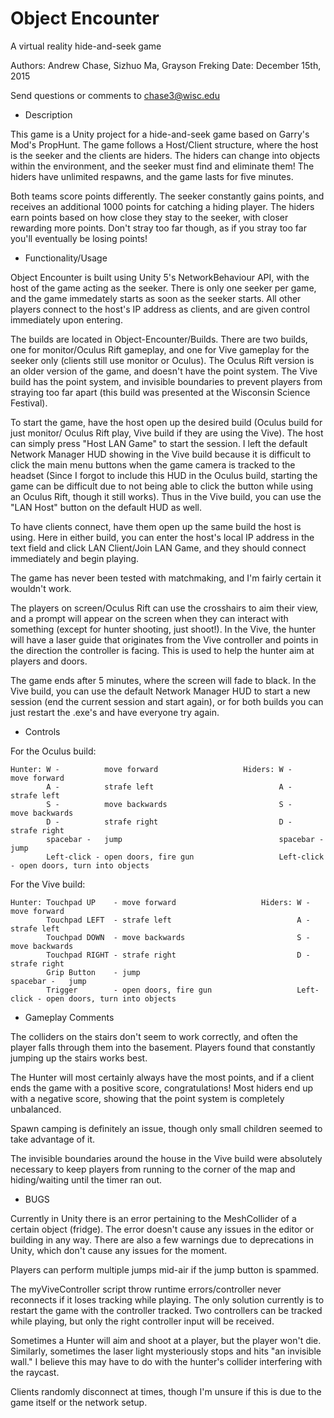 # Object Encounter
A virtual reality hide-and-seek game

Authors: Andrew Chase, Sizhuo Ma, Grayson Freking
Date:    December 15th, 2015

Send questions or comments to chase3@wisc.edu

- Description

This game is a Unity project for a hide-and-seek game based on Garry's Mod's PropHunt. 
The game follows a Host/Client structure, where the host is the seeker and the clients
are hiders. The hiders can change into objects within the environment, and the seeker must
find and eliminate them! The hiders have unlimited respawns, and the game lasts for five
minutes.

Both teams score points differently. The seeker constantly gains points, and receives an additional
1000 points for catching a hiding player. The hiders earn points based on how close they stay to the
seeker, with closer rewarding more points. Don't stray too far though, as if you stray too far you'll
eventually be losing points!


- Functionality/Usage

Object Encounter is built using Unity 5's NetworkBehaviour API, with the host of the game
acting as the seeker. There is only one seeker per game, and the game immedately starts as
soon as the seeker starts. All other players connect to the host's IP address as clients, 
and are given control immediately upon entering.

The builds are located in Object-Encounter/Builds. There are two builds, one for monitor/Oculus Rift
gameplay, and one for Vive gameplay for the seeker only (clients still use monitor or Oculus). The 
Oculus Rift version is an older version of the game, and doesn't have the point system. The Vive build
has the point system, and invisible boundaries to prevent players from straying too far apart (this
build was presented at the Wisconsin Science Festival).

To start the game, have the host open up the desired build (Oculus build for just monitor/
Oculus Rift play, Vive build if they are using the Vive). The host can simply press "Host LAN Game"
to start the session. I left the default Network Manager HUD showing in the Vive build because
it is difficult to click the main menu buttons when the game camera is tracked to the headset
(Since I forgot to include this HUD in the Oculus build, starting the game can be difficult due
to not being able to click the button while using an Oculus Rift, though it still works). Thus
in the Vive build, you can use the "LAN Host" button on the default HUD as well.

To have clients connect, have them open up the same build the host is using. Here in either build, 
you can enter the host's local IP address in the text field and click LAN Client/Join LAN Game, and they
should connect immediately and begin playing.

The game has never been tested with matchmaking, and I'm fairly certain it wouldn't work.

The players on screen/Oculus Rift can use the crosshairs to aim their view, and a prompt will appear on
the screen when they can interact with something (except for hunter shooting, just shoot!). In the Vive,
the hunter will have a laser guide that originates from the Vive controller and points in the direction
the controller is facing. This is used to help the hunter aim at players and doors.

The game ends after 5 minutes, where the screen will fade to black. In the Vive build, you can use the
default Network Manager HUD to start a new session (end the current session and start again), or for both
builds you can just restart the .exe's and have everyone try again.

- Controls

For the Oculus build:

    Hunter: W -          move forward                   Hiders: W -          move forward
            A -          strafe left                            A -          strafe left
            S -          move backwards                         S -          move backwards
            D -          strafe right                           D -          strafe right
            spacebar -   jump                                   spacebar -   jump
            Left-click - open doors, fire gun                   Left-click - open doors, turn into objects

            
For the Vive build:

    Hunter: Touchpad UP    - move forward                   Hiders: W -          move forward
            Touchpad LEFT  - strafe left                            A -          strafe left
            Touchpad DOWN  - move backwards                         S -          move backwards
            Touchpad RIGHT - strafe right                           D -          strafe right
            Grip Button    - jump                                   spacebar -   jump
            Trigger        - open doors, fire gun                   Left-click - open doors, turn into objects


- Gameplay Comments

The colliders on the stairs don't seem to work correctly, and often the player falls through them into the
basement. Players found that constantly jumping up the stairs works best.

The Hunter will most certainly always have the most points, and if a client ends the game with a positive score,
congratulations! Most hiders end up with a negative score, showing that the point system is completely unbalanced.

Spawn camping is definitely an issue, though only small children seemed to take advantage of it.

The invisible boundaries around the house in the Vive build were absolutely necessary to keep players from running
to the corner of the map and hiding/waiting until the timer ran out.


- BUGS

Currently in Unity there is an error pertaining to the MeshCollider of a certain object (fridge).
The error doesn't cause any issues in the editor or building in any way. There are also a few
warnings due to deprecations in Unity, which don't cause any issues for the moment.

Players can perform multiple jumps mid-air if the jump button is spammed.

The myViveController script throw runtime errors/controller never reconnects if it loses
tracking while playing. The only solution currently is to restart the game with the controller tracked.
Two controllers can be tracked while playing, but only the right controller input will be received.

Sometimes a Hunter will aim and shoot at a player, but the player won't die. Similarly, sometimes the
laser light mysteriously stops and hits "an invisible wall." I believe this may have to do with the hunter's 
collider interfering with the raycast.

Clients randomly disconnect at times, though I'm unsure if this is due to the game itself or the network setup.

